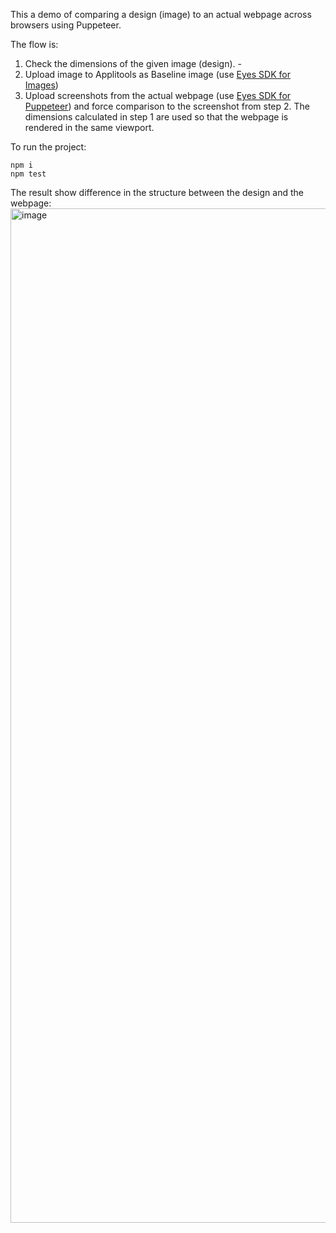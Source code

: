 This a demo of comparing a design (image) to an actual webpage across browsers using Puppeteer.

The flow is:
1. Check the dimensions of the given image (design). - 
2. Upload image to Applitools as Baseline image (use [Eyes SDK for Images](https://www.npmjs.com/package/@applitools/eyes-images))
3. Upload screenshots from the actual webpage (use [Eyes SDK for Puppeteer](https://www.npmjs.com/package/@applitools/eyes-puppeteer)) and force comparison to the screenshot from step 2.
   The dimensions calculated in step 1 are used so that the webpage is rendered in the same viewport. 
   

To run the project:

```
npm i
npm test
```


The result show difference in the structure between the design and the webpage:
<img width="1623" alt="image" src="https://github.com/user-attachments/assets/5b002b3e-8ea0-4479-a8dc-ea63ec4049aa" />
